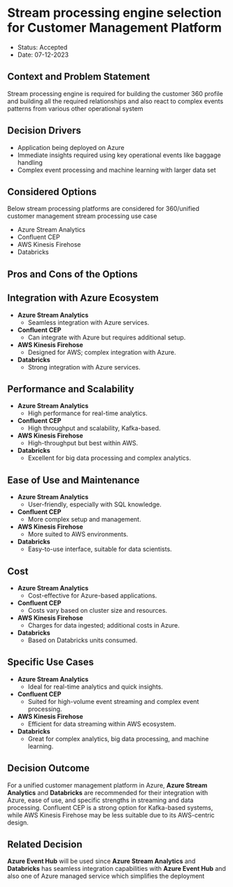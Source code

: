 # Stream processing engine selection for Customer Management Platform

* Status: Accepted
* Date:  07-12-2023

## Context and Problem Statement

Stream processing engine is required for building the customer 360 profile and building all the required relationships and also react to complex events patterns from various other operational system

## Decision Drivers

* Application being deployed on Azure
* Immediate insights required using key operational events like baggage handling
* Complex event processing and machine learning with larger data set 
  
## Considered Options

Below stream processing platforms are considered for 360/unified customer management stream processing use case 
* Azure Stream Analytics
* Confluent CEP
* AWS Kinesis Firehose
* Databricks 

## Pros and Cons of the Options

## Integration with Azure Ecosystem
- **Azure Stream Analytics**
  - Seamless integration with Azure services.
- **Confluent CEP**
  - Can integrate with Azure but requires additional setup.
- **AWS Kinesis Firehose**
  - Designed for AWS; complex integration with Azure.
- **Databricks**
  - Strong integration with Azure services.

## Performance and Scalability
- **Azure Stream Analytics**
  - High performance for real-time analytics.
- **Confluent CEP**
  - High throughput and scalability, Kafka-based.
- **AWS Kinesis Firehose**
  - High-throughput but best within AWS.
- **Databricks**
  - Excellent for big data processing and complex analytics.

## Ease of Use and Maintenance
- **Azure Stream Analytics**
  - User-friendly, especially with SQL knowledge.
- **Confluent CEP**
  - More complex setup and management.
- **AWS Kinesis Firehose**
  - More suited to AWS environments.
- **Databricks**
  - Easy-to-use interface, suitable for data scientists.

## Cost
- **Azure Stream Analytics**
  - Cost-effective for Azure-based applications.
- **Confluent CEP**
  - Costs vary based on cluster size and resources.
- **AWS Kinesis Firehose**
  - Charges for data ingested; additional costs in Azure.
- **Databricks**
  - Based on Databricks units consumed.

## Specific Use Cases
- **Azure Stream Analytics**
  - Ideal for real-time analytics and quick insights.
- **Confluent CEP**
  - Suited for high-volume event streaming and complex event processing.
- **AWS Kinesis Firehose**
  - Efficient for data streaming within AWS ecosystem.
- **Databricks**
  - Great for complex analytics, big data processing, and machine learning.

## Decision Outcome

For a unified customer management platform in Azure, **Azure Stream Analytics** and **Databricks** are recommended for their integration with Azure, ease of use, and specific strengths in streaming and data processing. Confluent CEP is a strong option for Kafka-based systems, while AWS Kinesis Firehose may be less suitable due to its AWS-centric design.

## Related Decision 

**Azure Event Hub** will be used since **Azure Stream Analytics** and **Databricks** has seamless integration capabilities with **Azure Event Hub** and also one of Azure managed service which simplifies the deployment
